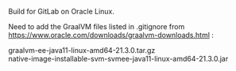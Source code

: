 Build for GitLab on Oracle Linux. 
<p>
Need to add the GraalVM files listed in .gitignore from <a href="https://www.oracle.com/downloads/graalvm-downloads.html">https://www.oracle.com/downloads/graalvm-downloads.html</a> :
<p>
graalvm-ee-java11-linux-amd64-21.3.0.tar.gz
<br>
native-image-installable-svm-svmee-java11-linux-amd64-21.3.0.jar


